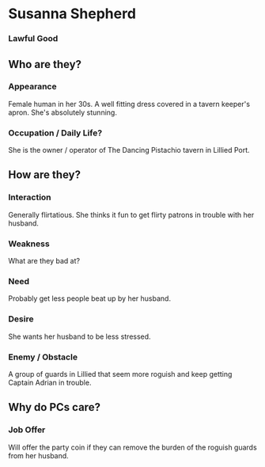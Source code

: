 # Susanna Shepherd
### Lawful Good

## Who are they?

### Appearance

Female human in her 30s.
A well fitting dress covered in a tavern keeper's apron.
She's absolutely stunning.

### Occupation / Daily Life?

She is the owner / operator of The Dancing Pistachio tavern in Lillied Port.

## How are they?

### Interaction

Generally flirtatious.
She thinks it fun to get flirty patrons in trouble with her husband.

### Weakness

What are they bad at?

### Need

Probably get less people beat up by her husband.

### Desire

She wants her husband to be less stressed.

### Enemy / Obstacle

A group of guards in Lillied that seem more roguish and keep getting Captain Adrian in trouble.

## Why do PCs care?

### Job Offer

Will offer the party coin if they can remove the burden of the roguish guards from her husband.
